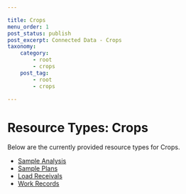 ```yaml
---

title: Crops
menu_order: 1
post_status: publish
post_excerpt: Connected Data - Crops
taxonomy:
    category:
        - root
        - crops
    post_tag:
        - root
        - crops

---
```


# Resource Types: Crops

Below are the currently provided resource types for Crops.

- [Sample Analysis](/resource-types/crops/sample-analysis.md)
- [Sample Plans](/resource-types/crops/sample-plan.md)
- [Load Receivals](/resource-types/crops/load-receival.md)
- [Work Records](/resource-types/crops/work-record.md)


